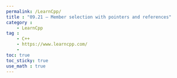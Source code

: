 ```yaml
---
permalink: /LearnCpp/
title : "09.21 — Member selection with pointers and references"
category :
    - LearnCpp
tag : 
    - C++
    - https://www.learncpp.com/
    - 
toc: true  
toc_sticky: true 
use_math : true
---
```




